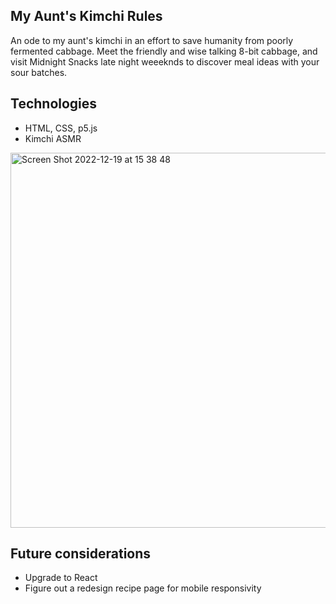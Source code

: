 ## My Aunt's Kimchi Rules
An ode to my aunt's kimchi in an effort to save humanity from poorly fermented cabbage. Meet the friendly and wise talking 8-bit cabbage, and visit Midnight Snacks late night weeeknds to discover meal ideas with your sour batches.

## Technologies
- HTML, CSS, p5.js
- Kimchi ASMR

<img width="600" alt="Screen Shot 2022-12-19 at 15 38 48 " src="https://user-images.githubusercontent.com/112890821/208517061-69c3d0c9-467d-4d51-9f07-e9cdb8ff9745.png">

## Future considerations
- Upgrade to React
- Figure out a redesign recipe page for mobile responsivity
